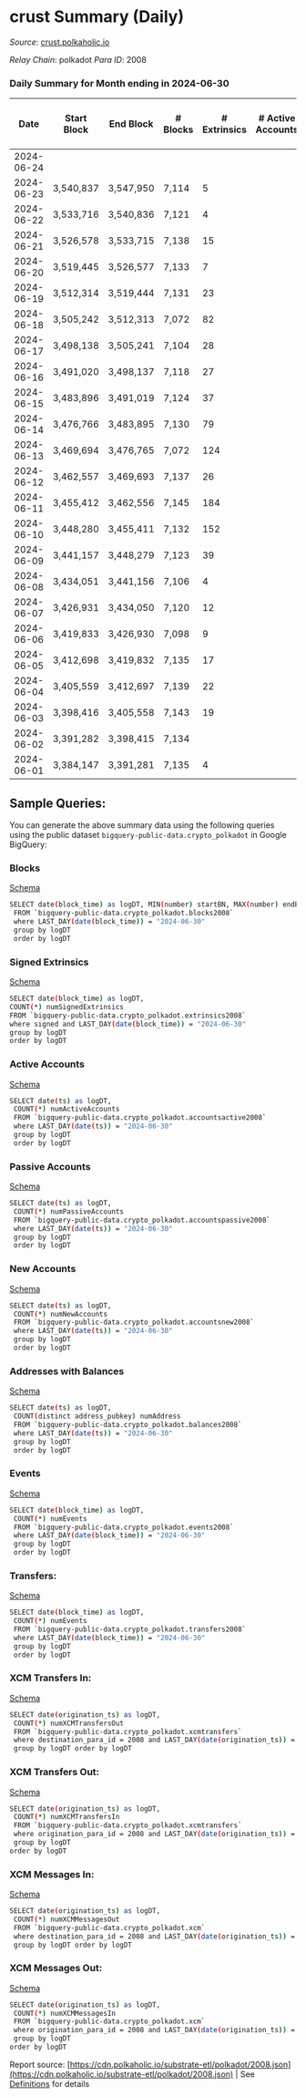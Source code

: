 # crust Summary (Daily)

_Source_: [crust.polkaholic.io](https://crust.polkaholic.io)

*Relay Chain*: polkadot
*Para ID*: 2008



### Daily Summary for Month ending in 2024-06-30


| Date    | Start Block | End Block | # Blocks | # Extrinsics | # Active Accounts | # Passive Accounts | # New Accounts | # Addresses | # Events  | # Transfers ($USD) | # XCM Transfers In ($USD) | # XCM Transfers Out ($USD) | # XCM In | # XCM Out | Issues |
|---------|-------------|-----------|----------|--------------|-------------------|--------------------|----------------|-------------|-----------|--------------------|---------------------------|----------------------------|----------|-----------|--------|
| 2024-06-24 |  |  |  |  |  |  |  |  |  |   |   |   |  |  |  |
| 2024-06-23 | 3,540,837 | 3,547,950 | 7,114 | 5 |  |  |  | 1,154 | 14,288 | 3  |   |   |  |  |  |
| 2024-06-22 | 3,533,716 | 3,540,836 | 7,121 | 4 |  |  |  | 1,153 | 14,290 |   |   |   |  |  |  |
| 2024-06-21 | 3,526,578 | 3,533,715 | 7,138 | 15 |  |  |  | 1,153 | 14,420 | 7  |   |   |  |  |  |
| 2024-06-20 | 3,519,445 | 3,526,577 | 7,133 | 7 |  |  |  | 1,151 | 14,334 | 2  |   |   |  |  |  |
| 2024-06-19 | 3,512,314 | 3,519,444 | 7,131 | 23 |  |  |  | 1,151 | 14,470 | 11  |   |   |  |  |  |
| 2024-06-18 | 3,505,242 | 3,512,313 | 7,072 | 82 |  |  |  | 1,151 | 14,847 | 39  |   |   |  |  |  |
| 2024-06-17 | 3,498,138 | 3,505,241 | 7,104 | 28 |  |  |  | 1,150 | 14,454 | 14  |   |   |  |  |  |
| 2024-06-16 | 3,491,020 | 3,498,137 | 7,118 | 27 |  |  |  | 1,148 | 14,468 | 12  |   |   |  |  |  |
| 2024-06-15 | 3,483,896 | 3,491,019 | 7,124 | 37 |  |  |  | 1,148 | 14,584 | 19  |   |   |  |  |  |
| 2024-06-14 | 3,476,766 | 3,483,895 | 7,130 | 79 |  |  |  | 1,145 | 14,904 | 32  |   |   |  |  |  |
| 2024-06-13 | 3,469,694 | 3,476,765 | 7,072 | 124 |  |  |  | 1,144 | 15,209 | 59  |   |   |  |  |  |
| 2024-06-12 | 3,462,557 | 3,469,693 | 7,137 | 26 |  |  |  | 1,136 | 14,500 | 12  |   |   |  |  |  |
| 2024-06-11 | 3,455,412 | 3,462,556 | 7,145 | 184 |  |  |  | 1,136 | 15,643 | 52  |   |   |  |  |  |
| 2024-06-10 | 3,448,280 | 3,455,411 | 7,132 | 152 |  |  |  | 1,135 | 15,553 | 75  |   |   |  |  |  |
| 2024-06-09 | 3,441,157 | 3,448,279 | 7,123 | 39 |  |  |  | 1,135 | 14,585 | 19  |   |   |  |  |  |
| 2024-06-08 | 3,434,051 | 3,441,156 | 7,106 | 4 |  |  |  | 1,135 | 14,251 | 2  |   |   |  |  |  |
| 2024-06-07 | 3,426,931 | 3,434,050 | 7,120 | 12 |  |  |  | 1,135 | 14,355 | 5  |   |   |  |  |  |
| 2024-06-06 | 3,419,833 | 3,426,930 | 7,098 | 9 |  |  |  | 1,135 | 14,285 | 3  |   |   |  |  |  |
| 2024-06-05 | 3,412,698 | 3,419,832 | 7,135 | 17 |  |  |  | 1,135 | 14,440 | 4  |   |   |  |  |  |
| 2024-06-04 | 3,405,559 | 3,412,697 | 7,139 | 22 |  |  |  | 1,134 | 14,475 | 10  |   |   |  |  |  |
| 2024-06-03 | 3,398,416 | 3,405,558 | 7,143 | 19 |  |  |  | 1,134 | 14,453 | 9  |   |   |  |  |  |
| 2024-06-02 | 3,391,282 | 3,398,415 | 7,134 |  |  |  |  | 1,133 | 14,272 |   |   |   |  |  |  |
| 2024-06-01 | 3,384,147 | 3,391,281 | 7,135 | 4 |  |  |  | 1,133 | 14,309 | 2  |   |   |  |  |  |

## Sample Queries:
You can generate the above summary data using the following queries using the public dataset `bigquery-public-data.crypto_polkadot` in Google BigQuery:


### Blocks 

[Schema](https://github.com/colorfulnotion/substrate-etl/blob/main/schema/blocks.json)

```bash
SELECT date(block_time) as logDT, MIN(number) startBN, MAX(number) endBN, COUNT(*) numBlocks 
 FROM `bigquery-public-data.crypto_polkadot.blocks2008`  
 where LAST_DAY(date(block_time)) = "2024-06-30" 
 group by logDT 
 order by logDT
```

### Signed Extrinsics 

[Schema](https://github.com/colorfulnotion/substrate-etl/blob/main/schema/extrinsics.json)

```bash
SELECT date(block_time) as logDT, 
COUNT(*) numSignedExtrinsics 
FROM `bigquery-public-data.crypto_polkadot.extrinsics2008`  
where signed and LAST_DAY(date(block_time)) = "2024-06-30" 
group by logDT 
order by logDT
```

### Active Accounts 

[Schema](https://github.com/colorfulnotion/substrate-etl/blob/main/schema/accountsactive.json)

```bash
SELECT date(ts) as logDT, 
 COUNT(*) numActiveAccounts 
 FROM `bigquery-public-data.crypto_polkadot.accountsactive2008` 
 where LAST_DAY(date(ts)) = "2024-06-30" 
 group by logDT 
 order by logDT
```

### Passive Accounts 

[Schema](https://github.com/colorfulnotion/substrate-etl/blob/main/schema/accountspassive.json)

```bash
SELECT date(ts) as logDT, 
 COUNT(*) numPassiveAccounts 
 FROM `bigquery-public-data.crypto_polkadot.accountspassive2008` 
 where LAST_DAY(date(ts)) = "2024-06-30" 
 group by logDT 
 order by logDT
```

### New Accounts 

[Schema](https://github.com/colorfulnotion/substrate-etl/blob/main/schema/accountsnew.json)

```bash
SELECT date(ts) as logDT, 
 COUNT(*) numNewAccounts 
 FROM `bigquery-public-data.crypto_polkadot.accountsnew2008` 
 where LAST_DAY(date(ts)) = "2024-06-30" 
 group by logDT
 order by logDT
```

### Addresses with Balances 

[Schema](https://github.com/colorfulnotion/substrate-etl/blob/main/schema/balances.json)

```bash
SELECT date(ts) as logDT,
 COUNT(distinct address_pubkey) numAddress 
 FROM `bigquery-public-data.crypto_polkadot.balances2008` 
 where LAST_DAY(date(ts)) = "2024-06-30" 
 group by logDT 
 order by logDT
```

### Events 

[Schema](https://github.com/colorfulnotion/substrate-etl/blob/main/schema/events.json)

```bash
SELECT date(block_time) as logDT, 
 COUNT(*) numEvents 
 FROM `bigquery-public-data.crypto_polkadot.events2008` 
 where LAST_DAY(date(block_time)) = "2024-06-30" 
 group by logDT 
 order by logDT
```

### Transfers:

[Schema](https://github.com/colorfulnotion/substrate-etl/blob/main/schema/transfers.json)

```bash
SELECT date(block_time) as logDT, 
 COUNT(*) numEvents 
 FROM `bigquery-public-data.crypto_polkadot.transfers2008` 
 where LAST_DAY(date(block_time)) = "2024-06-30" 
 group by logDT 
 order by logDT
```

### XCM Transfers In: 

[Schema](https://github.com/colorfulnotion/substrate-etl/blob/main/schema/xcmtransfers.json)

```bash
SELECT date(origination_ts) as logDT, 
 COUNT(*) numXCMTransfersOut 
 FROM `bigquery-public-data.crypto_polkadot.xcmtransfers` 
 where destination_para_id = 2008 and LAST_DAY(date(origination_ts)) = "2024-06-30" 
 group by logDT order by logDT
```

### XCM Transfers Out: 

[Schema](https://github.com/colorfulnotion/substrate-etl/blob/main/schema/xcmtransfers.json)

```bash
SELECT date(origination_ts) as logDT, 
 COUNT(*) numXCMTransfersIn 
 FROM `bigquery-public-data.crypto_polkadot.xcmtransfers` 
 where origination_para_id = 2008 and LAST_DAY(date(origination_ts)) = "2024-06-30" 
 group by logDT 
order by logDT
```

### XCM Messages In: 

[Schema](https://github.com/colorfulnotion/substrate-etl/blob/main/schema/xcm.json)

```bash
SELECT date(origination_ts) as logDT, 
 COUNT(*) numXCMMessagesOut 
 FROM `bigquery-public-data.crypto_polkadot.xcm` 
 where destination_para_id = 2008 and LAST_DAY(date(origination_ts)) = "2024-06-30" 
 group by logDT order by logDT
```

### XCM Messages Out: 

[Schema](https://github.com/colorfulnotion/substrate-etl/blob/main/schema/xcm.json)

```bash
SELECT date(origination_ts) as logDT, 
 COUNT(*) numXCMMessagesIn 
 FROM `bigquery-public-data.crypto_polkadot.xcm` 
 where origination_para_id = 2008 and LAST_DAY(date(origination_ts)) = "2024-06-30" 
 group by logDT 
order by logDT
```


Report source: [https://cdn.polkaholic.io/substrate-etl/polkadot/2008.json](https://cdn.polkaholic.io/substrate-etl/polkadot/2008.json) | See [Definitions](/DEFINITIONS.md) for details
